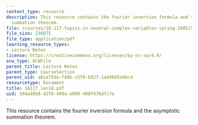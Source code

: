 ```yaml
---
content_type: resource
description: This resource contains the fourier inversion formula and the asymptotic
  summation theorem.
file: /courses/18-117-topics-in-several-complex-variables-spring-2005/504a40b842f0499ae090408f476dfc7a_18117_lec18.pdf
file_size: 236875
file_type: application/pdf
learning_resource_types:
- Lecture Notes
license: https://creativecommons.org/licenses/by-nc-sa/4.0/
ocw_type: OCWFile
parent_title: Lecture Notes
parent_type: CourseSection
parent_uid: a8ce75da-f40b-c5f0-b927-1ad4605ebbcd
resourcetype: Document
title: 18117_lec18.pdf
uid: 504a40b8-42f0-499a-e090-408f476dfc7a
---
```

This resource contains the fourier inversion formula and the asymptotic summation theorem.